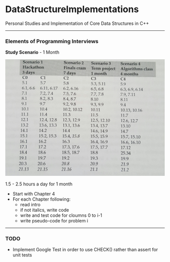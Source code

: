 # DataStructureImplementations
Personal Studies and Implementation of Core Data Structures in C++

---

### Elements of Programming Interviews ###

**Study Scenario** - 1 Month

![Study Scenario](./misc/StudyScenario.jpg "Optional title")

1.5 - 2.5 hours a day for 1 month

*   Start with Chapter 4
*   For each Chapter following:
    *   read intro
    *   if not italics, write code
    *   write and test code for cloumns 0 to i-1
    *   write pseudo-code for problem i

---

### TODO ###

*   Implement Google Test in order to use CHECK() rather than assert for unit tests



